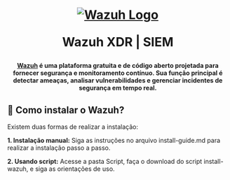 <h1 align="center">

[![Wazuh Logo](https://github.com/user-attachments/assets/119abd64-9d52-4170-b976-6037f76f6097)](https://wazuh.com)

Wazuh XDR | SIEM

</h1>


<h4 align="center">
  
[Wazuh](https://wazuh.com) é uma plataforma gratuita e de código aberto projetada para fornecer segurança e monitoramento contínuo. Sua função principal é detectar ameaças, analisar vulnerabilidades e gerenciar incidentes de segurança em tempo real.

</h4>

## 📌 Como instalar o Wazuh?

Existem duas formas de realizar a instalação:

**1. Instalação manual:** Siga as instruções no arquivo install-guide.md para realizar a instalação passo a passo.

**2. Usando script:** Acesse a pasta Script, faça o download do script install-wazuh, e siga as orientações de uso.
